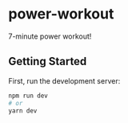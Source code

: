 # power-workout
7-minute power workout!

## Getting Started

First, run the development server:

```bash
npm run dev
# or
yarn dev
```
